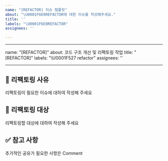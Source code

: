 ```yaml
---
name: "[REFACTOR] 이슈 템플릿"
about: "\U0001F6E0️REFACTOR에 대한 이슈를 작성해주세요."
title: ''
labels: "\U0001F6E0️REFACTOR"
assignees: ''

---
```


---
name: "[REFACTOR]"
about: 코드 구조 개선 및 리팩토링 작업
title: "[REFACTOR]"
labels: "\U0001F527 refactor"
assignees: ''

---

## 🧐 리팩토링 사유

리팩토링이 필요한 이슈에 대하여 작성해 주세요

## 🎯 리팩토링 대상

리팩토링할 대상에 대하여 작성해 주세요

## ✅ 참고 사항

추가적인 공유가 필요한 사항은 Comment
